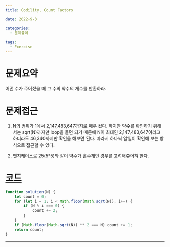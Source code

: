 ```yaml
---
title: Codility, Count Factors

date: 2022-9-3

categories:
  - 문제풀이

tags:
  - Exercise
---
```


# 문제요약

어떤 수가 주어졌을 때 그 수의 약수의 개수를 반환하라.

# 문제접근

1. N의 범위가 1에서 2,147,483,647까지로 매우 컸다. 하지만 약수를 확인하기 위해서는 sqrt(N)까지만 loop을 돌면 되기 때문에 N이 최대인 2,147,483,647이라고 하더라도 46,340까지만 확인을 해보면 된다. 따라서 하나씩 일일이 확인해 보는 방식으로 접근할 수 있다.

2. 엣지케이스로 25(5*5)와 같이 약수가 홀수개인 경우를 고려해주어햐 한다. 

# [코드](https://app.codility.com/demo/results/trainingXPJ5N4-2NS/)

```javascript
function solution(N) {
	let count = 0;
	for (let i = 1; i < Math.floor(Math.sqrt(N)); i++) {
		if (N % i === 0) {
			count += 2;
		}
	}
	if (Math.floor(Math.sqrt(N)) ** 2 === N) count += 1;
	return count;
}
```

---
